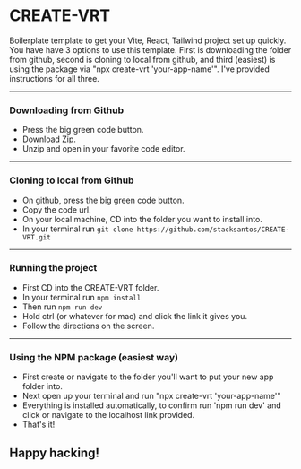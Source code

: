 # CREATE-VRT

Boilerplate template to get your Vite, React, Tailwind project set up quickly.
You have have 3 options to use this template. First is downloading the folder from github, second is cloning to local from github, and third (easiest) is using the package via "npx create-vrt 'your-app-name'".  I've provided instructions for all three.

<hr>

### Downloading from Github

- Press the big green code button.
- Download Zip.
- Unzip and open in your favorite code editor.

<hr>

### Cloning to local from Github

- On github, press the big green code button.
- Copy the code url.
- On your local machine, CD into the folder you want to install into.
- In your terminal run `git clone https://github.com/stacksantos/CREATE-VRT.git`

<hr>

### Running the project

- First CD into the CREATE-VRT folder.
- In your terminal run `npm install`
- Then run `npm run dev`
- Hold ctrl (or whatever for mac) and click the link it gives you.
- Follow the directions on the screen.

<hr>

### Using the NPM package (easiest way)

- First create or navigate to the folder you'll want to put your new app folder into.
- Next open up your terminal and run "npx create-vrt 'your-app-name'"
- Everything is installed automatically, to confirm run 'npm run dev' and click or navigate to the localhost link provided.
- That's it!

## Happy hacking!

